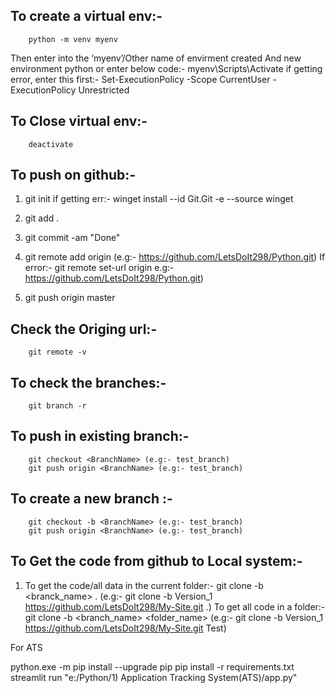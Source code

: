## To create a virtual env:-
		python -m venv myenv
Then enter into the ‘myenv’/Other name of envirment created And new environment python
 or enter below code:-
myenv\Scripts\Activate
if getting error, enter this first:-
		Set-ExecutionPolicy -Scope CurrentUser -ExecutionPolicy Unrestricted

## To Close virtual env:-
		deactivate



## To push on github:-
1)	git init
if getting err:- winget install --id Git.Git -e --source winget
2)	git add .

3)	git commit -am "Done"

4)	git remote add origin <link> (e.g:- https://github.com/LetsDoIt298/Python.git)
If error:-  git remote set-url origin <link> e.g:- https://github.com/LetsDoIt298/Python.git)

5)	git push origin master


## Check the Origing url:-
		git remote -v

## To check the branches:-
		git branch -r

## To push in existing branch:-
		git checkout <BranchName> (e.g:- test_branch)
		git push origin <BranchName> (e.g:- test_branch)

## To create a new branch :-
		git checkout -b <BranchName> (e.g:- test_branch)
		git push origin <BranchName> (e.g:- test_branch)

## To Get the code from github to Local system:-
1) To get the code/all data in the current folder:-
			git clone -b <branck_name> <link> . (e.g:- git clone -b Version_1  https://github.com/LetsDoIt298/My-Site.git .)
   To get all code in a folder:-
			git clone -b <branch_name>  <link> <folder_name> (e.g:- git clone -b Version_1  https://github.com/LetsDoIt298/My-Site.git Test)




For ATS

python.exe -m pip install --upgrade pip
pip install -r requirements.txt
streamlit run "e:/Python/1) Application Tracking System(ATS)/app.py"


